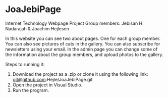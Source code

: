 # JoaJebiPage
Internet Technology Webpage Project
Group members: Jebisan H. Nadarajah & Joachim Hejlesen

In this website you can see two about pages. One for each group member. You can also see pictures of cats in the gallery.
You can also subscribe for newsletters using your email. In the admin page you can change some of the information about the group members, and upload photos to the gallery. 



Steps to running it: 

1) Download the project as a .zip or clone it using the following link: git@github.com:Hejle/JoaJebiPage.git
2) Open the project in Visual Studio.
3) Run the program.
